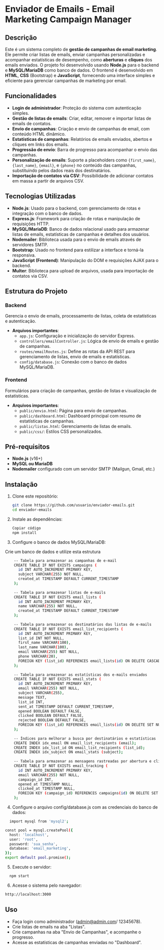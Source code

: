 # Enviador de Emails - Email Marketing Campaign Manager

## Descrição

Este é um sistema completo de **gestão de campanhas de email marketing**. Ele permite criar listas de emails, enviar campanhas personalizadas e acompanhar estatísticas de desempenho, como **aberturas** e **cliques** dos emails enviados. O projeto foi desenvolvido usando **Node.js** para o backend e **MySQL/MariaDB** como banco de dados. O frontend é desenvolvido em **HTML**, **CSS** (Bootstrap) e **JavaScript**, fornecendo uma interface simples e eficiente para gerenciar campanhas de marketing por email.

## Funcionalidades

- **Login de administrador**: Proteção do sistema com autenticação simples.
- **Gestão de listas de emails**: Criar, editar, remover e importar listas de emails de contatos.
- **Envio de campanhas**: Criação e envio de campanhas de email, com conteúdo HTML dinâmico.
- **Estatísticas de campanhas**: Relatórios de emails enviados, abertos e cliques em links dos emails.
- **Progressão de envio**: Barra de progresso para acompanhar o envio das campanhas.
- **Personalização de emails**: Suporte a placeholders como `{first_name}`, `{last_name}`, `{email}`, e `{phone}` no conteúdo das campanhas, substituindo pelos dados reais dos destinatários.
- **Importação de contatos via CSV**: Possibilidade de adicionar contatos em massa a partir de arquivos CSV.

## Tecnologias Utilizadas

- **Node.js**: Usado para o backend, com gerenciamento de rotas e integração com o banco de dados.
- **Express.js**: Framework para criação de rotas e manipulação de requisições HTTP.
- **MySQL/MariaDB**: Banco de dados relacional usado para armazenar listas de emails, estatísticas de campanhas e detalhes dos usuários.
- **Nodemailer**: Biblioteca usada para o envio de emails através de servidores SMTP.
- **Bootstrap**: Usado no frontend para estilizar a interface e torná-la responsiva.
- **JavaScript (Frontend)**: Manipulação do DOM e requisições AJAX para o backend.
- **Multer**: Biblioteca para upload de arquivos, usada para importação de contatos via CSV.

## Estrutura do Projeto

### Backend

Gerencia o envio de emails, processamento de listas, coleta de estatísticas e autenticação.

- **Arquivos importantes**:
  - `app.js`: Configuração e inicialização do servidor Express.
  - `controllers/emailController.js`: Lógica de envio de emails e gestão de campanhas.
  - `routes/emailRoutes.js`: Define as rotas da API REST para gerenciamento de listas, envio de emails e estatísticas.
  - `config/database.js`: Conexão com o banco de dados MySQL/MariaDB.

### Frontend

Formulários para criação de campanhas, gestão de listas e visualização de estatísticas.

- **Arquivos importantes**:
  - `public/envio.html`: Página para envio de campanhas.
  - `public/dashboard.html`: Dashboard principal com resumo de estatísticas de campanhas.
  - `public/listas.html`: Gerenciamento de listas de emails.
  - `public/css/`: Estilos CSS personalizados.

## Pré-requisitos

- **Node.js** (v16+)
- **MySQL ou MariaDB**
- **Nodemailer** configurado com um servidor SMTP (Mailgun, Gmail, etc.)

## Instalação

1. Clone este repositório:
   ```bash
   git clone https://github.com/usuario/enviador-emails.git
   cd enviador-emails
   ```

2. Instale as dependências:
    ```bash
    Copiar código
    npm install
    ```

3. Configure o banco de dados MySQL/MariaDB:

Crie um banco de dados e utilize esta estrutura

```bash
    -- Tabela para armazenar as campanhas de e-mail
    CREATE TABLE IF NOT EXISTS campaigns (
      id INT AUTO_INCREMENT PRIMARY KEY,
      subject VARCHAR(255) NOT NULL,
      created_at TIMESTAMP DEFAULT CURRENT_TIMESTAMP
    );
    
    -- Tabela para armazenar listas de e-mails
    CREATE TABLE IF NOT EXISTS email_lists (
      id INT AUTO_INCREMENT PRIMARY KEY,
      name VARCHAR(255) NOT NULL,
      created_at TIMESTAMP DEFAULT CURRENT_TIMESTAMP
    );
    
    -- Tabela para armazenar os destinatários das listas de e-mails
    CREATE TABLE IF NOT EXISTS email_list_recipients (
      id INT AUTO_INCREMENT PRIMARY KEY,
      list_id INT NOT NULL,
      first_name VARCHAR(100),
      last_name VARCHAR(100),
      email VARCHAR(255) NOT NULL,
      phone VARCHAR(20),
      FOREIGN KEY (list_id) REFERENCES email_lists(id) ON DELETE CASCADE
    );
    
    -- Tabela para armazenar as estatísticas dos e-mails enviados
    CREATE TABLE IF NOT EXISTS email_stats (
      id INT AUTO_INCREMENT PRIMARY KEY,
      email VARCHAR(255) NOT NULL,
      subject VARCHAR(255),
      message TEXT,
      list_id INT,
      sent_at TIMESTAMP DEFAULT CURRENT_TIMESTAMP,
      opened BOOLEAN DEFAULT FALSE,
      clicked BOOLEAN DEFAULT FALSE,
      rejected BOOLEAN DEFAULT FALSE,
      FOREIGN KEY (list_id) REFERENCES email_lists(id) ON DELETE SET NULL
    );
    
    -- Índices para melhorar a busca por destinatários e estatísticas
    CREATE INDEX idx_email ON email_list_recipients (email);
    CREATE INDEX idx_list_id ON email_list_recipients (list_id);
    CREATE INDEX idx_subject ON email_stats (subject);
    
    -- Tabela para armazenar as mensagens rastreadas por abertura e cliques
    CREATE TABLE IF NOT EXISTS email_tracking (
      id INT AUTO_INCREMENT PRIMARY KEY,
      email VARCHAR(255) NOT NULL,
      campaign_id INT,
      opened_at TIMESTAMP NULL,
      clicked_at TIMESTAMP NULL,
      FOREIGN KEY (campaign_id) REFERENCES campaigns(id) ON DELETE SET NULL
    );
```

4. Configure o arquivo config/database.js com as credenciais do banco de dados:
```bash
  import mysql from 'mysql2';

const pool = mysql.createPool({
  host: 'localhost',
  user: 'root',
  password: 'sua_senha',
  database: 'email_marketing',
});
export default pool.promise();
```


5. Execute o servidor:
```bash
  npm start
```

6. Acesse o sistema pelo navegador:
```bash
http://localhost:3000
```


## Uso
- Faça login como administrador (admin@admin.com/ 12345678).
- Crie listas de emails na aba "Listas".
- Crie campanhas na aba "Envio de Campanhas", e acompanhe o progresso.
- Acesse as estatísticas de campanhas enviadas no "Dashboard".
